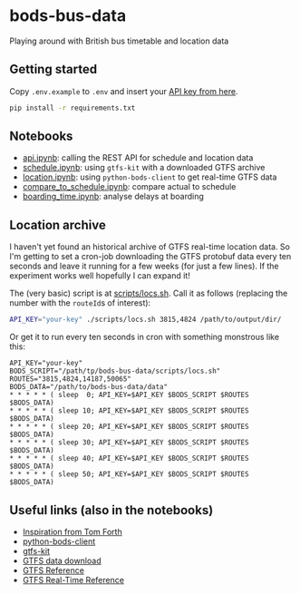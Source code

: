 # bods-bus-data
Playing around with British bus timetable and location data

## Getting started
Copy `.env.example` to `.env` and insert your [API key from here](https://data.bus-data.dft.gov.uk/account/settings/).

```bash
pip install -r requirements.txt
```

## Notebooks
- [api.ipynb](notebooks/api.ipynb): calling the REST API for schedule and location data
- [schedule.ipynb](notebooks/schedule.ipynb): using `gtfs-kit` with a downloaded GTFS archive
- [location.ipynb](notebooks/location.ipynb): using `python-bods-client` to get real-time GTFS data
- [compare_to_schedule.ipynb](notebooks/compare_to_schedule.ipynb): compare actual to schedule
- [boarding_time.ipynb](notebooks/boarding_time.ipynb): analyse delays at boarding

## Location archive
I haven't yet found an historical archive of GTFS real-time location data.
So I'm getting to set a cron-job downloading the GTFS protobuf data every ten seconds and leave it running for a few weeks (for just a few lines).
If the experiment works well hopefully I can expand it!

The (very basic) script is at [scripts/locs.sh](scripts/locs.sh).
Call it as follows (replacing the number with the `routeId`s of interest):
```bash
API_KEY="your-key" ./scripts/locs.sh 3815,4824 /path/to/output/dir/
```

Or get it to run every ten seconds in cron with something monstrous like this:
```crontab
API_KEY="your-key"
BODS_SCRIPT="/path/tp/bods-bus-data/scripts/locs.sh"
ROUTES="3815,4824,14187,50065"
BODS_DATA="/path/to/bods-bus-data/data"
* * * * * ( sleep  0; API_KEY=$API_KEY $BODS_SCRIPT $ROUTES $BODS_DATA)
* * * * * ( sleep 10; API_KEY=$API_KEY $BODS_SCRIPT $ROUTES $BODS_DATA)
* * * * * ( sleep 20; API_KEY=$API_KEY $BODS_SCRIPT $ROUTES $BODS_DATA)
* * * * * ( sleep 30; API_KEY=$API_KEY $BODS_SCRIPT $ROUTES $BODS_DATA)
* * * * * ( sleep 40; API_KEY=$API_KEY $BODS_SCRIPT $ROUTES $BODS_DATA)
* * * * * ( sleep 50; API_KEY=$API_KEY $BODS_SCRIPT $ROUTES $BODS_DATA)
```

## Useful links (also in the notebooks)
- [Inspiration from Tom Forth](https://www.tomforth.co.uk/toomanybuses/)
- [python-bods-client](https://github.com/ciaranmccormick/python-bods-client)
- [gtfs-kit](https://gitlab.com/mrcagney/gtfs_kit)
- [GTFS data download](https://data.bus-data.dft.gov.uk/timetable/download/)
- [GTFS Reference](https://developers.google.com/transit/gtfs/reference)
- [GTFS Real-Time Reference](https://developers.google.com/transit/gtfs-realtime/reference)
